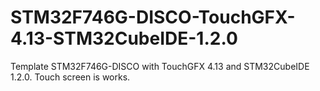 # STM32F746G-DISCO-TouchGFX-4.13-STM32CubeIDE-1.2.0
Template STM32F746G-DISCO with TouchGFX 4.13 and STM32CubeIDE 1.2.0. Touch screen is works.
